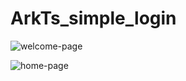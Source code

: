 # ArkTs_simple_login



![welcome-page](https://github.com/Ellan98/ArkTs_simple_login/assets/113765152/4043b67e-90b9-4423-a885-72038a513da7)





![home-page](https://github.com/Ellan98/ArkTs_simple_login/assets/113765152/638111d3-c2bd-462a-b7e8-cfdee396c3b8)




